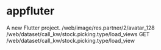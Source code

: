 # appfluter

A new Flutter project.
/web/image/res.partner/2/avatar_128
/web/dataset/call_kw/stock.picking.type/load_views
GET /web/dataset/call_kw/stock.picking.type/load_view